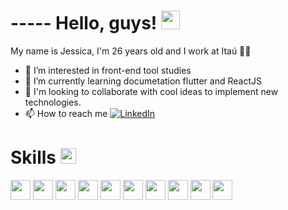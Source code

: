 # ----- Hello, guys! <img src="https://raw.githubusercontent.com/MartinHeinz/MartinHeinz/master/wave.gif" width="30px">

My name is Jessica, I'm 26 years old and I work at Itaú 💙🧡

- 👀 I’m interested in front-end tool studies
- 🌱 I’m currently learning documetation flutter and ReactJS  
- 💞️ I'm looking to collaborate with cool ideas to implement new technologies.
- 📫 How to reach me <a href="https://www.linkedin.com/in/jessica-a-cordeiro/"><img src="https://img.shields.io/badge/LinkedIn-%230077B5.svg?&style=flat-square&logo=linkedin&logoColor=white" alt="LinkedIn"> </a>

# Skills <img src = "https://media2.giphy.com/media/QssGEmpkyEOhBCb7e1/giphy.gif?cid=ecf05e47a0n3gi1bfqntqmob8g9aid1oyj2wr3ds3mg700bl&rid=giphy.gif" width = 25px> </h2>
<img width ='32px' src ='https://raw.githubusercontent.com/rahulbanerjee26/githubAboutMeGenerator/main/icons/html.svg'> <img width ='32px' src ='https://raw.githubusercontent.com/rahulbanerjee26/githubAboutMeGenerator/main/icons/css.svg'> <img width ='32px' src ='https://raw.githubusercontent.com/rahulbanerjee26/githubAboutMeGenerator/main/icons/javascript.svg'> 
<img width ='32px' src ='https://raw.githubusercontent.com/rahulbanerjee26/githubAboutMeGenerator/main/icons/bootstrap.svg'> <img width ='32px' src ='https://raw.githubusercontent.com/rahulbanerjee26/githubAboutMeGenerator/main/icons/angularjs.svg'> <img width ='32px' src ='https://raw.githubusercontent.com/rahulbanerjee26/githubAboutMeGenerator/main/icons/reactjs.svg'> 
<img width ='32px' src ='https://raw.githubusercontent.com/rahulbanerjee26/githubAboutMeGenerator/main/icons/flutter.svg'> <img width ='32px' src ='https://raw.githubusercontent.com/rahulbanerjee26/githubAboutMeGenerator/main/icons/java.svg'> <img width ='32px' src ='https://raw.githubusercontent.com/rahulbanerjee26/githubAboutMeGenerator/main/icons/spring.svg'> 
<img width ='32px' src ='https://raw.githubusercontent.com/rahulbanerjee26/githubAboutMeGenerator/main/icons/mysql.svg'> 
